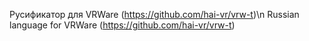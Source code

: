 Русификатор для VRWare (https://github.com/hai-vr/vrw-t)\n
Russian language for VRWare (https://github.com/hai-vr/vrw-t)
